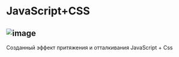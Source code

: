 # JavaScript+CSS
![image](https://user-images.githubusercontent.com/44378669/72207797-36b46500-34ad-11ea-94a7-54111b165da2.png)
--------------------------------------------------------------
Созданный эффект притяжения и отталкивания JavaScript + Css
